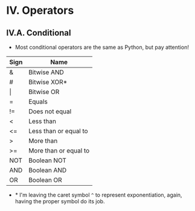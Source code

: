 # IV. Operators
## IV.A. Conditional
- Most conditional operators are the same as Python, but pay attention!

| Sign | Name                  |
| ---- | --------------------- |
| &    | Bitwise AND           |
| #    | Bitwise XOR\*         |
| \|   | Bitwise OR            |
| =    | Equals                |
| !=   | Does not equal        |
| <    | Less than             |
| <=   | Less than or equal to |
| >    | More than             |
| >=   | More than or equal to |
| NOT  | Boolean NOT           |
| AND  | Boolean AND           |
| OR   | Boolean OR            |
- \* I'm leaving the caret symbol `^` to represent exponentiation, again, having the proper symbol do its job.